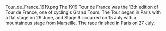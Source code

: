 Tour_de_France_1919.png The 1919 Tour de France was the 13th edition of Tour de France, one of cycling's Grand Tours. The Tour began in Paris with a flat stage on 29 June, and Stage 9 occurred on 15 July with a mountainous stage from Marseille. The race finished in Paris on 27 July.
